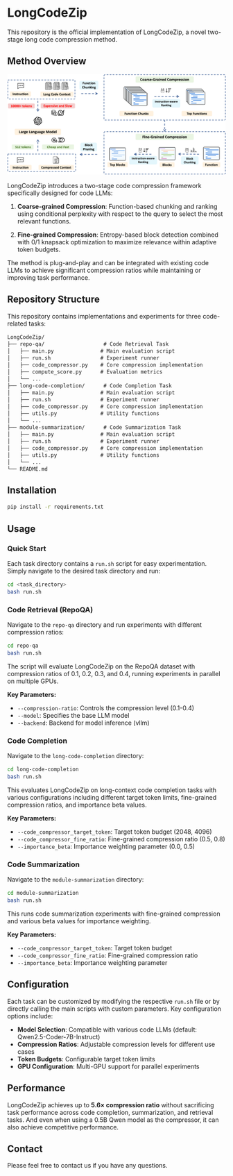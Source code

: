 # LongCodeZip

This repository is the official implementation of LongCodeZip, a novel two-stage long code compression method.


## Method Overview

![Overview](assets/overview.png)

LongCodeZip introduces a two-stage code compression framework specifically designed for code LLMs:

1. **Coarse-grained Compression**: Function-based chunking and ranking using conditional perplexity with respect to the query to select the most relevant functions.

2. **Fine-grained Compression**: Entropy-based block detection combined with 0/1 knapsack optimization to maximize relevance within adaptive token budgets.

The method is plug-and-play and can be integrated with existing code LLMs to achieve significant compression ratios while maintaining or improving task performance.

## Repository Structure

This repository contains implementations and experiments for three code-related tasks:

```
LongCodeZip/
├── repo-qa/                   # Code Retrieval Task
│   ├── main.py               # Main evaluation script
│   ├── run.sh                # Experiment runner
│   ├── code_compressor.py    # Core compression implementation
│   ├── compute_score.py      # Evaluation metrics
│   └── ...
├── long-code-completion/      # Code Completion Task
│   ├── main.py               # Main evaluation script
│   ├── run.sh                # Experiment runner
│   ├── code_compressor.py    # Core compression implementation
│   ├── utils.py              # Utility functions
│   └── ...
├── module-summarization/      # Code Summarization Task
│   ├── main.py               # Main evaluation script
│   ├── run.sh                # Experiment runner
│   ├── code_compressor.py    # Core compression implementation
│   ├── utils.py              # Utility functions
│   └── ...
└── README.md
```

## Installation

```bash
pip install -r requirements.txt
```

## Usage

### Quick Start

Each task directory contains a `run.sh` script for easy experimentation. Simply navigate to the desired task directory and run:

```bash
cd <task_directory>
bash run.sh
```

### Code Retrieval (RepoQA)

Navigate to the `repo-qa` directory and run experiments with different compression ratios:

```bash
cd repo-qa
bash run.sh
```

The script will evaluate LongCodeZip on the RepoQA dataset with compression ratios of 0.1, 0.2, 0.3, and 0.4, running experiments in parallel on multiple GPUs.

**Key Parameters:**
- `--compression-ratio`: Controls the compression level (0.1-0.4)
- `--model`: Specifies the base LLM model
- `--backend`: Backend for model inference (vllm)

### Code Completion

Navigate to the `long-code-completion` directory:

```bash
cd long-code-completion
bash run.sh
```

This evaluates LongCodeZip on long-context code completion tasks with various configurations including different target token limits, fine-grained compression ratios, and importance beta values.

**Key Parameters:**
- `--code_compressor_target_token`: Target token budget (2048, 4096)
- `--code_compressor_fine_ratio`: Fine-grained compression ratio (0.5, 0.8)
- `--importance_beta`: Importance weighting parameter (0.0, 0.5)

### Code Summarization

Navigate to the `module-summarization` directory:

```bash
cd module-summarization
bash run.sh
```

This runs code summarization experiments with fine-grained compression and various beta values for importance weighting.

**Key Parameters:**
- `--code_compressor_target_token`: Target token budget
- `--code_compressor_fine_ratio`: Fine-grained compression ratio
- `--importance_beta`: Importance weighting parameter

## Configuration

Each task can be customized by modifying the respective `run.sh` file or by directly calling the main scripts with custom parameters. Key configuration options include:

- **Model Selection**: Compatible with various code LLMs (default: Qwen2.5-Coder-7B-Instruct)
- **Compression Ratios**: Adjustable compression levels for different use cases
- **Token Budgets**: Configurable target token limits
- **GPU Configuration**: Multi-GPU support for parallel experiments

## Performance

LongCodeZip achieves up to **5.6× compression ratio** without sacrificing task performance across code completion, summarization, and retrieval tasks. And even when using a 0.5B Qwen model as the compressor, it can also achieve competitive performance.

## Contact

Please feel free to contact us if you have any questions.